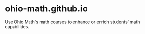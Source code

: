 # ohio-math.github.io
Use Ohio Math's math courses to enhance or enrich students' math capabilities.
